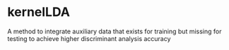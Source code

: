 # kernelLDA
A method to integrate auxiliary data that exists for training but missing for testing to achieve higher discriminant analysis accuracy
